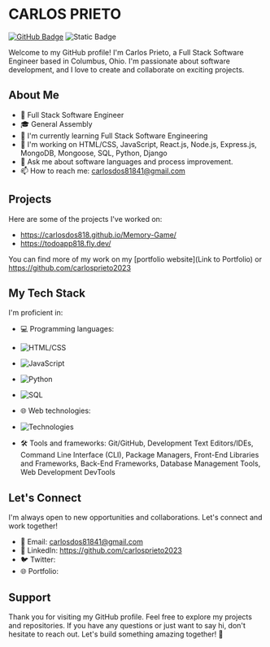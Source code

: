# CARLOS PRIETO

[![GitHub Badge](https://img.shields.io/github/followers/carlosprieto2023?label=Follow&style=social)](https://github.com/carlosprieto2023)
![Static Badge](https://img.shields.io/badge/https%3A%2F%2Fwww.linkedin.com%2Fin%2Fcarlos-prieto0991%2F)


Welcome to my GitHub profile! I'm Carlos Prieto, a Full Stack Software Engineer based in Columbus, Ohio. I'm passionate about software development, and I love to create and collaborate on exciting projects.

## About Me

- 💼 Full Stack Software Engineer
- 🎓 General Assembly
- 🌱 I'm currently learning Full Stack Software Engineering
- 🔭 I'm working on HTML/CSS, JavaScript, React.js, Node.js, Express.js, MongoDB, Mongoose, SQL, Python, Django
- 💬 Ask me about software languages and process improvement.
- 📫 How to reach me: carlosdos81841@gmail.com

## Projects

Here are some of the projects I've worked on:

- https://carlosdos818.github.io/Memory-Game/
- https://todoapp818.fly.dev/


You can find more of my work on my [portfolio website](Link to Portfolio) or https://github.com/carlosprieto2023

## My Tech Stack

I'm proficient in:

- 💻 Programming languages:
- ![HTML/CSS](https://img.shields.io/badge/HTML%2FCSS-blue?logo=html5&logoColor=white)
- ![JavaScript](https://img.shields.io/badge/JavaScript-yellow?logo=javascript&logoColor=white)
- ![Python](https://img.shields.io/badge/Python-green?logo=python&logoColor=white)
- ![SQL](https://img.shields.io/badge/SQL-orange?logo=mysql&logoColor=white)



- 🌐 Web technologies:
- ![Technologies](https://img.shields.io/badge/Technologies-Node.js%20%7C%20Express.js%20%7C%20Database%20Systems%20%7C%20RESTful%20APIs%20%7C%20Front--End%20Technologies%20%7C%20Web%20Hosting%20%26%20Deployment-brightgreen)

- 🛠️ Tools and frameworks: Git/GitHub, Development Text Editors/IDEs, Command Line Interface (CLI), Package Managers, Front-End Libraries and Frameworks, Back-End Frameworks, Database Management Tools, Web Development DevTools

## Let's Connect

I'm always open to new opportunities and collaborations. Let's connect and work together!

- 📧 Email: carlosdos81841@gmail.com
- 👔 LinkedIn: https://github.com/carlosprieto2023
- 🐦 Twitter: 
- 🌐 Portfolio: 

## Support

Thank you for visiting my GitHub profile. Feel free to explore my projects and repositories. If you have any questions or just want to say hi, don't hesitate to reach out. Let's build something amazing together! 🚀
